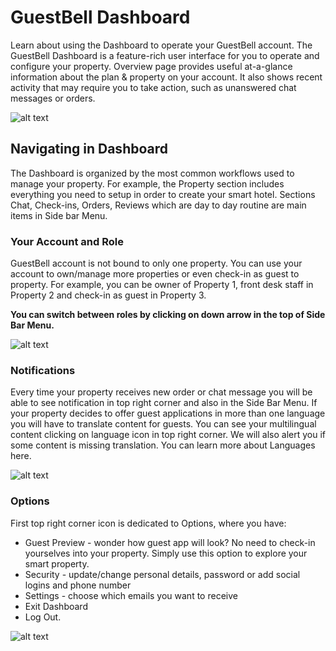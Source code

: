 # GuestBell Dashboard
Learn about using the Dashboard to operate your GuestBell account. The GuestBell Dashboard is a feature-rich user interface for you to operate and configure your property. Overview page provides useful at-a-glance information about the plan & property on your account. It also shows recent activity that may require you to take action, such as unanswered chat messages or orders.


![alt text](https://static.guestbell.com/img/docs/overview/overview.jpg "")

## Navigating in Dashboard
The Dashboard is organized by the most common workflows used to manage your property. For example, the Property section includes everything you need to setup in order to create your smart hotel. Sections Chat, Check-ins, Orders, Reviews which are day to day routine are main items in Side bar Menu. 
### Your Account and Role
GuestBell account is not bound to only one property. You can use your account to own/manage more properties or even check-in as guest to property. For example, you can be owner of Property 1, front desk staff in Property 2 and check-in as guest in Property 3. 

**You can switch between roles by clicking on down arrow in the top of Side Bar Menu.**


![alt text](https://static.guestbell.com/img/docs/overview/switchRoles.jpg "")

### Notifications
Every time your property receives new order or chat message you will be able to see notification in top right corner and also in the Side Bar Menu. If your property decides to offer guest applications in more than one language you will have to translate content for guests. You can see your multilingual content clicking on language icon in top right corner. We will also alert you if some content is missing translation. You can learn more about Languages here. 


![alt text](https://static.guestbell.com/img/docs/overview/notifications.jpg "")

### Options
First top right corner icon is dedicated to Options, where you have:
- Guest Preview - wonder how guest app will look? No need to check-in yourselves into your property. Simply use this option to explore your smart property. 
- Security - update/change personal details, password or add social logins and phone number
- Settings - choose which emails you want to receive
- Exit Dashboard
- Log Out. 



![alt text](https://static.guestbell.com/img/docs/overview/optionsAccount.jpg "")